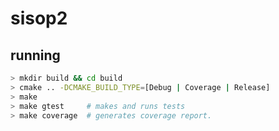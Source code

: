 # sisop2

## running
```bash
> mkdir build && cd build
> cmake .. -DCMAKE_BUILD_TYPE=[Debug | Coverage | Release]
> make
> make gtest     # makes and runs tests
> make coverage  # generates coverage report.
```
